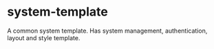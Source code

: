 system-template
===============

A common system template. Has system management, authentication, layout and style template.
